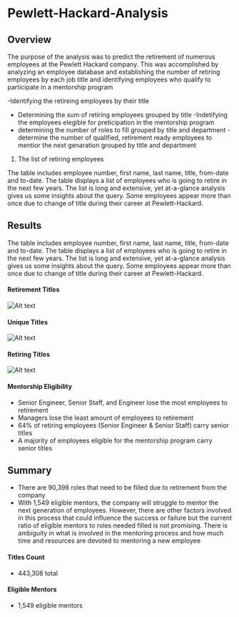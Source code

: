 # Pewlett-Hackard-Analysis
## Overview
The purpose of the analysis was to predict the retirement of numerous employees at the Pewlett Hackard company. This was accomplished by analyzing an employee database and establishing the number of retiring employees by each job title and identifying employees who qualify to participate in a mentorship program

-Identifying the retireing employees by their title 
- Determining the sum of retiring employees grouped by title 
-Indetifying the employees elegible for preticipation in the mentorship program 
- determining the number of roles to fill grouped by title and department 
-determine the number of qualified, retirement ready employees to mentior the next genaration grouped by title and department

1. The list of retiring employees

The table includes employee number, first name, last name, title, from-date and to-date.
The table displays a list of employees who is going to retire in the next few years.
The list is long and extensive, yet at-a-glance analysis gives us some insights about the query. Some employees appear more than once due to change of title during their career at Pewlett-Hackard.


## Results<br>

The table includes employee number, first name, last name, title, from-date and to-date.
The table displays a list of employees who is going to retire in the next few years.
The list is long and extensive, yet at-a-glance analysis gives us some insights about the query. Some employees appear more than once due to change of title during their career at Pewlett-Hackard.


#### Retirement Titles
![Alt text](https://github.com/JTRUCCO/HP_Analysis/Retirement_Titles.png)

#### Unique Titles
![Alt text](https://github.com/JTRUCCO/HP_Analysis/Unique_Titles.png)

#### Retiring Titles
![Alt text](https://github.com/JTRUCCO/HP_Analysis/Retiring_Titles.png)

#### Mentorship Eligibility

- Senior Engineer, Senior Staff, and Engineer lose the most employees to retirement
- Managers lose the least amount of employees to retirement
- 64% of retiring employees (Senior Engineer & Senior Staff) carry senior titles
- A majority of employees eligible for the mentorship program carry senior titles


## Summary<br>
- There are 90,398 roles that need to be filled due to retirement from the company
- With 1,549 eligible mentors, the company will struggle to mentor the next generation of employees. However, there are other factors involved in this process that could influence the success or failure but the current ratio of eligible mentors to roles needed filled is not promising. There is ambiguity in what is involved in the mentoring process and how much time and resources are devoted to mentoring a new employee

#### Titles Count

- 443,308 total 

#### Eligible Mentors

- 1,549 eligible mentors
